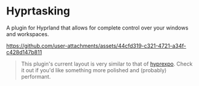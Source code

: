 # Hyprtasking

A plugin for Hyprland that allows for complete control over your windows and workspaces.

https://github.com/user-attachments/assets/44cfd319-c321-4721-a34f-c428d147b811

> This plugin's current layout is very similar to that of [hyprexpo](https://github.com/hyprwm/hyprland-plugins/tree/main/hyprexpo). Check it out if you'd like something more polished and (probably) performant.


